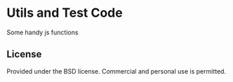 Utils and Test Code
====================
Some handy js functions

License
-------
Provided under the BSD license. Commercial and personal use is permitted.
